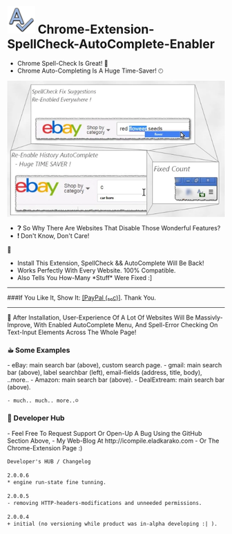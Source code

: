 <h1> <img src="resources/icon.png" height="64" width="64"/> Chrome-Extension-SpellCheck-AutoComplete-Enabler</h1>

- Chrome Spell-Check Is Great! 🌟︎
- Chrome Auto-Completing Is A Huge Time-Saver! 🕙︎

<img src="resources/screenshot_1.png"/>

- ❓︎  So Why There Are Websites That Disable Those Wonderful Features?
- ❗︎  Don't Know, Don't Care!

💁︎
- Install This Extension, SpellCheck && AutoComplete Will Be Back!
- Works Perfectly With Every Website. 100% Compatible.
- Also Tells You How-Many \*Stuff\* Were Fixed  :]

<hr/>

###If You Like It, Show It: <a target="_blank" href="https://www.paypal.com/cgi-bin/webscr?cmd=_donations&amp;business=7994YX29444PA&amp;lc=US&amp;item_name=Elad%20Karako&amp;item_number=stackoverflow%2dcoffee%2dicon&amp;amount=0%2e50&amp;currency_code=USD&amp;bn=PP%2dDonationsBF%3abtn_donateCC_LG%2egif%3aNonHosted" rel="nofollow">[PayPal (₅₀c)]</a>. Thank You.

<hr/>

🚀︎
After Installation, User-Experience Of A Lot Of Websites Will Be Massivly-Improve,
With Enabled AutoComplete Menu, And Spell-Error Checking On Text-Input Elements Across The Whole Page!

<h3>☕︎ Some Examples</h3>
    - eBay:         main search bar (above), custom search page.
    - gmail:        main search bar (above), label searchbar (left), email-fields (address, title, body), ..more..
    - Amazon:       main search bar (above).
    - DealExtream:  main search bar (above).
    
    - much.. much.. more..☺
    
<h3>👔︎ Developer Hub</h3>
    - Feel Free To Request Support Or Open-Up A Bug Using the GitHub Section Above,
    - My Web-Blog At http://icompile.eladkarako.com
    - Or The Chrome-Extension Page :)

```
Developer's HUB / Changelog

2.0.0.6
* engine run-state fine tunning.

2.0.0.5
- removing HTTP-headers-modifications and unneeded permissions.

2.0.0.4
+ initial (no versioning while product was in-alpha developing :| ).
```
